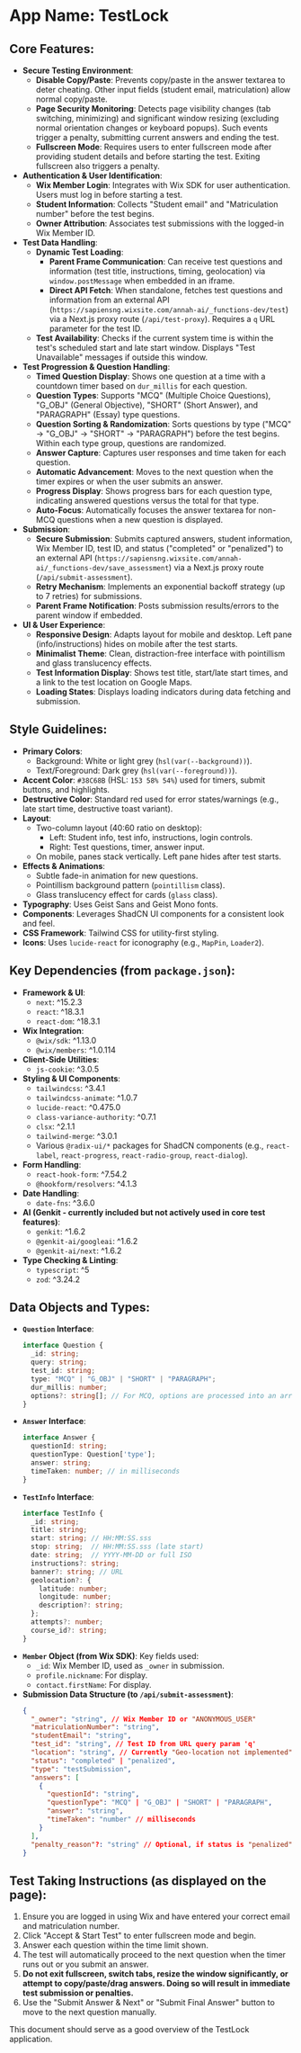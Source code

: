 
# **App Name**: TestLock

## Core Features:

*   **Secure Testing Environment**:
    *   **Disable Copy/Paste**: Prevents copy/paste in the answer textarea to deter cheating. Other input fields (student email, matriculation) allow normal copy/paste.
    *   **Page Security Monitoring**: Detects page visibility changes (tab switching, minimizing) and significant window resizing (excluding normal orientation changes or keyboard popups). Such events trigger a penalty, submitting current answers and ending the test.
    *   **Fullscreen Mode**: Requires users to enter fullscreen mode after providing student details and before starting the test. Exiting fullscreen also triggers a penalty.
*   **Authentication & User Identification**:
    *   **Wix Member Login**: Integrates with Wix SDK for user authentication. Users must log in before starting a test.
    *   **Student Information**: Collects "Student email" and "Matriculation number" before the test begins.
    *   **Owner Attribution**: Associates test submissions with the logged-in Wix Member ID.
*   **Test Data Handling**:
    *   **Dynamic Test Loading**:
        *   **Parent Frame Communication**: Can receive test questions and information (test title, instructions, timing, geolocation) via `window.postMessage` when embedded in an iframe.
        *   **Direct API Fetch**: When standalone, fetches test questions and information from an external API (`https://sapiensng.wixsite.com/annah-ai/_functions-dev/test`) via a Next.js proxy route (`/api/test-proxy`). Requires a `q` URL parameter for the test ID.
    *   **Test Availability**: Checks if the current system time is within the test's scheduled start and late start window. Displays "Test Unavailable" messages if outside this window.
*   **Test Progression & Question Handling**:
    *   **Timed Question Display**: Shows one question at a time with a countdown timer based on `dur_millis` for each question.
    *   **Question Types**: Supports "MCQ" (Multiple Choice Questions), "G_OBJ" (General Objective), "SHORT" (Short Answer), and "PARAGRAPH" (Essay) type questions.
    *   **Question Sorting & Randomization**: Sorts questions by type ("MCQ" -> "G_OBJ" -> "SHORT" -> "PARAGRAPH") before the test begins. Within each type group, questions are randomized.
    *   **Answer Capture**: Captures user responses and time taken for each question.
    *   **Automatic Advancement**: Moves to the next question when the timer expires or when the user submits an answer.
    *   **Progress Display**: Shows progress bars for each question type, indicating answered questions versus the total for that type.
    *   **Auto-Focus**: Automatically focuses the answer textarea for non-MCQ questions when a new question is displayed.
*   **Submission**:
    *   **Secure Submission**: Submits captured answers, student information, Wix Member ID, test ID, and status ("completed" or "penalized") to an external API (`https://sapiensng.wixsite.com/annah-ai/_functions-dev/save_assessment`) via a Next.js proxy route (`/api/submit-assessment`).
    *   **Retry Mechanism**: Implements an exponential backoff strategy (up to 7 retries) for submissions.
    *   **Parent Frame Notification**: Posts submission results/errors to the parent window if embedded.
*   **UI & User Experience**:
    *   **Responsive Design**: Adapts layout for mobile and desktop. Left pane (info/instructions) hides on mobile after the test starts.
    *   **Minimalist Theme**: Clean, distraction-free interface with pointillism and glass translucency effects.
    *   **Test Information Display**: Shows test title, start/late start times, and a link to the test location on Google Maps.
    *   **Loading States**: Displays loading indicators during data fetching and submission.

## Style Guidelines:

*   **Primary Colors**:
    *   Background: White or light grey (`hsl(var(--background))`).
    *   Text/Foreground: Dark grey (`hsl(var(--foreground))`).
*   **Accent Color**: `#38C68B` (HSL: `153 58% 54%`) used for timers, submit buttons, and highlights.
*   **Destructive Color**: Standard red used for error states/warnings (e.g., late start time, destructive toast variant).
*   **Layout**:
    *   Two-column layout (40:60 ratio on desktop):
        *   Left: Student info, test info, instructions, login controls.
        *   Right: Test questions, timer, answer input.
    *   On mobile, panes stack vertically. Left pane hides after test starts.
*   **Effects & Animations**:
    *   Subtle fade-in animation for new questions.
    *   Pointillism background pattern (`pointillism` class).
    *   Glass translucency effect for cards (`glass` class).
*   **Typography**: Uses Geist Sans and Geist Mono fonts.
*   **Components**: Leverages ShadCN UI components for a consistent look and feel.
*   **CSS Framework**: Tailwind CSS for utility-first styling.
*   **Icons**: Uses `lucide-react` for iconography (e.g., `MapPin`, `Loader2`).

## Key Dependencies (from `package.json`):

*   **Framework & UI**:
    *   `next`: ^15.2.3
    *   `react`: ^18.3.1
    *   `react-dom`: ^18.3.1
*   **Wix Integration**:
    *   `@wix/sdk`: ^1.13.0
    *   `@wix/members`: ^1.0.114
*   **Client-Side Utilities**:
    *   `js-cookie`: ^3.0.5
*   **Styling & UI Components**:
    *   `tailwindcss`: ^3.4.1
    *   `tailwindcss-animate`: ^1.0.7
    *   `lucide-react`: ^0.475.0
    *   `class-variance-authority`: ^0.7.1
    *   `clsx`: ^2.1.1
    *   `tailwind-merge`: ^3.0.1
    *   Various `@radix-ui/*` packages for ShadCN components (e.g., `react-label`, `react-progress`, `react-radio-group`, `react-dialog`).
*   **Form Handling**:
    *   `react-hook-form`: ^7.54.2
    *   `@hookform/resolvers`: ^4.1.3
*   **Date Handling**:
    *   `date-fns`: ^3.6.0
*   **AI (Genkit - currently included but not actively used in core test features)**:
    *   `genkit`: ^1.6.2
    *   `@genkit-ai/googleai`: ^1.6.2
    *   `@genkit-ai/next`: ^1.6.2
*   **Type Checking & Linting**:
    *   `typescript`: ^5
    *   `zod`: ^3.24.2

## Data Objects and Types:

*   **`Question` Interface**:
    ```typescript
    interface Question {
      _id: string;
      query: string;
      test_id: string;
      type: "MCQ" | "G_OBJ" | "SHORT" | "PARAGRAPH";
      dur_millis: number;
      options?: string[]; // For MCQ, options are processed into an array of strings
    }
    ```
*   **`Answer` Interface**:
    ```typescript
    interface Answer {
      questionId: string;
      questionType: Question['type'];
      answer: string;
      timeTaken: number; // in milliseconds
    }
    ```
*   **`TestInfo` Interface**:
    ```typescript
    interface TestInfo {
      _id: string;
      title: string;
      start: string; // HH:MM:SS.sss
      stop: string;  // HH:MM:SS.sss (late start)
      date: string;  // YYYY-MM-DD or full ISO
      instructions?: string;
      banner?: string; // URL
      geolocation?: {
        latitude: number;
        longitude: number;
        description?: string;
      };
      attempts?: number;
      course_id?: string;
    }
    ```
*   **`Member` Object (from Wix SDK)**: Key fields used:
    *   `_id`: Wix Member ID, used as `_owner` in submission.
    *   `profile.nickname`: For display.
    *   `contact.firstName`: For display.
*   **Submission Data Structure (to `/api/submit-assessment`)**:
    ```json
    {
      "_owner": "string", // Wix Member ID or "ANONYMOUS_USER"
      "matriculationNumber": "string",
      "studentEmail": "string",
      "test_id": "string", // Test ID from URL query param 'q'
      "location": "string", // Currently "Geo-location not implemented"
      "status": "completed" | "penalized",
      "type": "testSubmission",
      "answers": [
        {
          "questionId": "string",
          "questionType": "MCQ" | "G_OBJ" | "SHORT" | "PARAGRAPH",
          "answer": "string",
          "timeTaken": "number" // milliseconds
        }
      ],
      "penalty_reason"?: "string" // Optional, if status is "penalized"
    }
    ```

## Test Taking Instructions (as displayed on the page):

1.  Ensure you are logged in using Wix and have entered your correct email and matriculation number.
2.  Click "Accept & Start Test" to enter fullscreen mode and begin.
3.  Answer each question within the time limit shown.
4.  The test will automatically proceed to the next question when the timer runs out or you submit an answer.
5.  **Do not exit fullscreen, switch tabs, resize the window significantly, or attempt to copy/paste/drag answers. Doing so will result in immediate test submission or penalties.**
6.  Use the "Submit Answer & Next" or "Submit Final Answer" button to move to the next question manually.

This document should serve as a good overview of the TestLock application.
